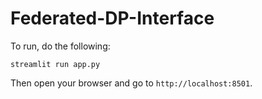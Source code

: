 # Federated-DP-Interface


To run, do the following:

```
streamlit run app.py
```

Then open your browser and go to `http://localhost:8501`.